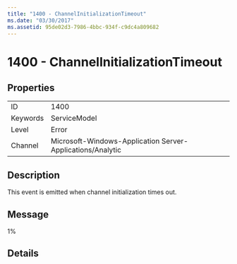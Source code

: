 ```yaml
---
title: "1400 - ChannelInitializationTimeout"
ms.date: "03/30/2017"
ms.assetid: 95de02d3-7986-4bbc-934f-c9dc4a809682
---
```

# 1400 - ChannelInitializationTimeout
## Properties  
  
|||  
|-|-|  
|ID|1400|  
|Keywords|ServiceModel|  
|Level|Error|  
|Channel|Microsoft-Windows-Application Server-Applications/Analytic|  
  
## Description  
 This event is emitted when channel initialization times out.  
  
## Message  
 1%  
  
## Details

